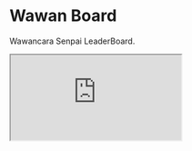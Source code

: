 <!DOCTYPE html>

<html>

<head>


</head>

<body>

<h1>Wawan Board</h1>

<p>Wawancara Senpai LeaderBoard.</p>

<iframe src="https://docs.google.com/spreadsheets/d/e/2PACX-1vRyrGffJKzNrI5Tt1z1YyILPB_hLD8KwXbWbG356sG1eD2NIIU73yo5TWZvW-opwBXcMYZMLJAreVEP/pubhtml?widget=true&amp;headers=false"></iframe>

</body>

</html>
